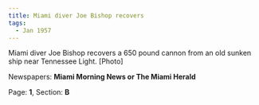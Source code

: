 ```yaml
---  
title: Miami diver Joe Bishop recovers  
tags:  
  - Jan 1957  
---  
```

  
Miami diver Joe Bishop recovers a 650 pound cannon from an old sunken ship near Tennessee Light. [Photo]  
  
Newspapers: **Miami Morning News or The Miami Herald**  
  
Page: **1**, Section: **B** 
